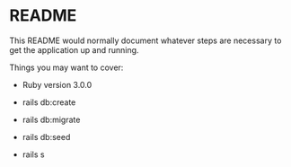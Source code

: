 # README

This README would normally document whatever steps are necessary to get the
application up and running.

Things you may want to cover:

* Ruby version 3.0.0

* rails db:create 

* rails db:migrate

* rails db:seed

* rails s


